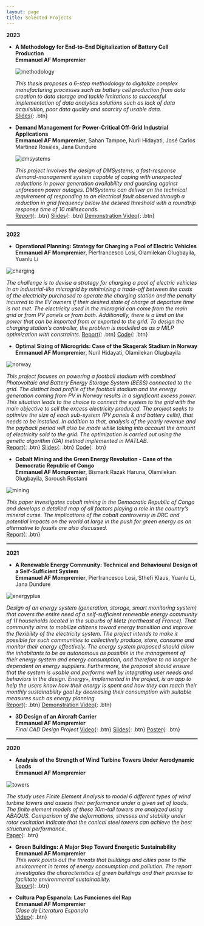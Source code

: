 ```yaml
---
layout: page
title: Selected Projects
---
```


**2023**

- **A Methodology for End-to-End Digitalization of Battery Cell Production**  
  **Emmanuel AF Mompremier**
    <img src=" ">

    ![methodology](static/img/methodology.jpg)
  

  *This thesis proposes a 6-step methodology to digitalize complex manufacturing processes such as battery cell production from data creation to data storage and 
   tackle limitations to successful implementation of data analytics solutions such as lack of data acquisition, poor data quality and scarcity of usable data.*  
  [Slides](static/pdf/Thesis_Presentation.pdf){: .btn}
  

  

- **Demand Management for Power-Critical Off-Grid Industrial Applications**  
  **Emmanuel AF Mompremier**, Sahan Tampoe, Nuril Hidayati, José Carlos Martinez Rosales, Jana Dundure

     ![dmsystems](static/img/dmsystems.jpg)

    *This project involves the design of DMSystems, a fast-response demand-management system capable of coping with unexpected reductions in power generation availability and guarding against unforeseen power outages. DMSystems can deliver on the technical requirement of responding to an electrical fault observed through a reduction in grid frequency below the desired threshold with a roundtrip response time of 10 milliseconds.*  
  [Report](static/pdf/Challenge_Based_Module_Report.pdf){: .btn}
  [Slides](static/pdf/CBM_Final_Presentation.pdf){: .btn}
  [Demonstration Video]([static/pdf/CBM_Final_Presentation.pdf](https://www.youtube.com/watch?v=oFLpF7w5C1g)){: .btn}


<hr style="height:4px;border-width:0;color:blue;background-color:gray">

**2022**

- **Operational Planning: Strategy for Charging a Pool of Electric Vehicles**  
  **Emmanuel AF Mompremier**, Pierfrancesco Losi, Olamilekan Olugbayila, Yuanlu Li

![charging](static/img/charging.jpg)
  
  *The challenge is to devise a strategy for charging a pool of electric vehicles in an industrial-like microgrid by minimizing a trade-off between the costs of the electricity purchased to operate the charging station and the penalty incurred to the EV owners if their desired state of charge at departure time is not met. The electricity used in the microgrid can come from the main grid or from PV panels or from both. Additionally, there is a limit on the power that can be imported from or exported to the grid. To design the charging station's controller, the problem is modelled as as a MILP optimization with constraints.*
  [Report](static/pdf/Operational_Planning_Report.pdf){: .btn}
  [Code](https://github.com/emmanuel-mp/operational-planing-charging-pool){: .btn}
  
 

- **Optimal Sizing of Microgrids: Case of the Skagerak Stadium in Norway**  
  **Emmanuel AF Mompremier**, Nuril Hidayati, Olamilekan Olugbayila

  
![norway](static/img/norway.jpg)
  
  *This project focuses on powering a football stadium with combined Photovoltaic and Battery Energy Storage System (BESS) connected to the grid. The distinct load profile of the football stadium and the energy generation coming from PV in Norway results in a significant excess power. This situation leads to the choice to connect the system to the grid with the main objective to sell the excess electricity produced. The project seeks to optimize the size of each sub-system (PV panels & and battery cells), that needs to be installed. In addition to that, analysis of the yearly revenue and the payback period will also be made while taking into account the amount of electricity sold to the grid. The optimization is carried out using the genetic algorithm (GA) method implemented in MATLAB.*  
  [Report](static/pdf/norway_report.pdf){: .btn}
  [Slides](static/pdf/norway_slides.pdf){: .btn}
  [Code](https://github.com/emmanuel-mp/optimal-sizing-stadium/tree/main){: .btn}




- **Cobalt Mining and the Green Energy Revolution - Case of the Democratic Republic of Congo**  
  **Emmanuel AF Mompremier**, Bismark Razak Haruna, Olamilekan Olugbayila, Soroush Rostami

  
![mining](static/img/mining.jpg)
  
  *This paper investigates cobalt mining in the Democratic Republic of Congo and develops a detailed map of all factors playing a role in the
country’s mineral curse. The implications of the cobalt controversy in DRC and potential impacts on the world at large in the push for green energy as an alternative to fossils are also discussed.*  
  [Report](static/pdf/mining_report.pdf){: .btn}
  
  

<hr style="height:4px;border-width:0;color:blue;background-color:gray">


**2021**

- **A Renewable Energy Community: Technical and Behavioural Design of a Self-Sufficient System**  
  **Emmanuel AF Mompremier**, Pierfrancesco Losi, Sthefi Klaus, Yuanlu Li, Jana Dundure

![energyplus](static/img/energyplus.jpg)
    
  *Design of an energy system (generation, storage, smart monitoring system) that covers the entire need of a self-sufficient renewable energy community of 11 households located in the suburbs of Metz (northeast of France). That community aims to mobilize citizens toward energy transition and improve the flexibility of the electricity system. The project intends to make it possible for such communities to collectively produce, store, consume and monitor their energy effectively. The energy system proposed should allow the inhabitants to be as autonomous as possible in the management of their energy system and energy consumption, and therefore to no longer be dependent on energy suppliers. Furthermore, the proposal should ensure that the system is usable and performs well by integrating user needs and behaviors in the design. Energy+, implemented in the project, is an app to help the users know how their energy is spent and how they can reach their monthly sustainability goal by decreasing their consumption with suitable measures such as energy planning.*  
  [Report](static/pdf/energyplus_report.pdf){: .btn}
  [Demonstration Video](https://www.youtube.com/watch?v=hNCByKByH54){: .btn}


- **3D Design of an Aircraft Carrier**  
  **Emmanuel AF Mompremier**    
  *Final CAD Design Project*
  [Video](https://www.youtube.com/watch?v=Fx6K5C6MVKo){: .btn}
  [Slides](/static/ppt/gears.ppt){: .btn}
  [Poster](/static/poster/FinalPoster.pdf){: .btn}



<hr style="height:4px;border-width:0;color:blue;background-color:gray">



**2020**

- **Analysis of the Strength of Wind Turbine Towers Under Aerodynamic Loads**  
  **Emmanuel AF Mompremier**

![towers](static/img/towers.jpg)


  *The study uses Finite Element Analysis to model 6 different types of wind turbine towers and assess their performance under a given set of loads. The finite element models of these 10m-tall towers are analyzed using ABAQUS. Comparison of the deformations, stresses and stability under rotor excitation indicate that the conical steel towers can achieve the best structural performance.*  
  [Paper](static/pdf/towers_paper.pdf){: .btn}


- **Green Buildings: A Major Step Toward Energetic Sustainability**  
  **Emmanuel AF Mompremier**  
  *This work points out the threats that buildings and cities pose to the environment in terms of energy consumption and pollution. The report investigates the characteristics of green buildings and their promise to facilitate environmental sustainability.*  
  [Report](static/pdf/Green_Buildings_Report.pdf){: .btn}
  

- **Cultura Pop Espanola: Las Funciones del Rap**  
 **Emmanuel AF Mompremier**   
  *Clase de Literatura Espanola*  
  [Video](https://youtu.be/AgOV49G6VGo){: .btn}

